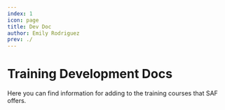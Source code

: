 ```yaml
---
index: 1
icon: page
title: Dev Doc
author: Emily Rodriguez
prev: ./
---
```

# Training Development Docs

Here you can find information for adding to the training courses that SAF offers.